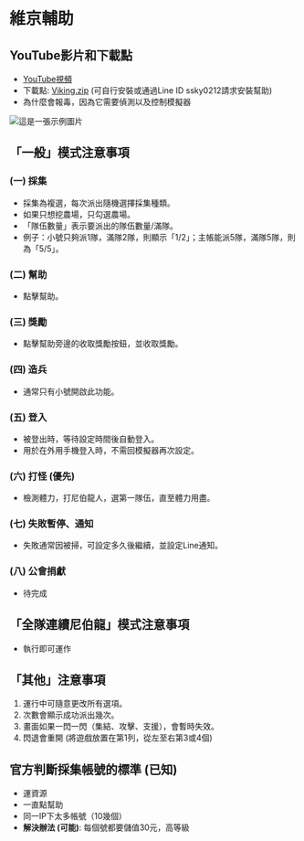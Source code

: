 # 維京輔助

## YouTube影片和下載點
- [YouTube視頻](https://youtu.be/Dh-aMUkpONU?si=3QylfRok9OQubj0Q)
- 下載點: [Viking.zip](https://chtineer.com/GameSupport/Viking.zip) (可自行安裝或通過Line ID ssky0212請求安裝幫助)
- 為什麼會報毒，因為它需要偵測以及控制模擬器

![這是一張示例圖片](https://chtineer.com/png/VikingSupport.png)

## 「一般」模式注意事項
### (一) 採集
- 採集為複選，每次派出隨機選擇採集種類。
- 如果只想挖農場，只勾選農場。
- 「隊伍數量」表示要派出的隊伍數量/滿隊。
- 例子：小號只夠派1隊，滿隊2隊，則顯示「1/2」；主帳能派5隊，滿隊5隊，則為「5/5」。

### (二) 幫助
- 點擊幫助。

### (三) 獎勵
- 點擊幫助旁邊的收取獎勵按鈕，並收取獎勵。

### (四) 造兵
- 通常只有小號開啟此功能。

### (五) 登入
- 被登出時，等待設定時間後自動登入。
- 用於在外用手機登入時，不需回模擬器再次設定。

### (六) 打怪 (優先)
- 檢測體力，打尼伯龍人，選第一隊伍，直至體力用盡。

### (七) 失敗暫停、通知
- 失敗通常因被掃，可設定多久後繼續，並設定Line通知。

### (八) 公會捐獻
- 待完成

## 「全隊連續尼伯龍」模式注意事項
- 執行即可運作

## 「其他」注意事項
1. 運行中可隨意更改所有選項。
2. 次數會顯示成功派出幾次。
3. 畫面如果一閃一閃（集結、攻擊、支援），會暫時失效。
4. 閃退會重開 (將遊戲放置在第1列，從左至右第3或4個)

## 官方判斷採集帳號的標準 (已知)
- 運資源
- 一直點幫助
- 同一IP下太多帳號（10幾個）
- **解決辦法 (可能)**: 每個號都要儲值30元，高等級
